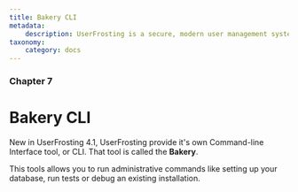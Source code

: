 ```yaml
---
title: Bakery CLI
metadata:
    description: UserFrosting is a secure, modern user management system for PHP.  This documentation website is designed to explain the basic concepts behind UserFrosting, how it was built, and how it works.
taxonomy:
    category: docs
---
```


### Chapter 7

# Bakery CLI

New in UserFrosting 4.1, UserFrosting provide it's own Command-line Interface tool, or CLI. That tool is called the **Bakery**.

This tools allows you to run administrative commands like setting up your database, run tests or debug an existing installation.